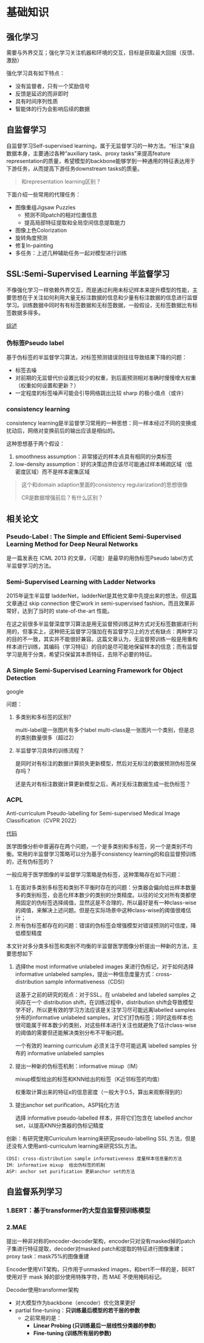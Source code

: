 # 基础知识

## 强化学习

需要与外界交互；强化学习关注机器和环境的交互，目标是获取最大回报（反馈、激励）

强化学习具有如下特点：

- 没有监督者，只有一个奖励信号
- 反馈是延迟的而非即时
- 具有时间序列性质
- 智能体的行为会影响后续的数据



## 自监督学习

自监督学习Self-supervised learning，属于无监督学习的一种方法。“标注”来自数据本身，主要通过各种“auxiliary task、proxy tasks”来提高feature representation的质量，希望模型的backbone能够学到一种通用的特征表达用于下游任务，从而提高下游任务downstream tasks的质量。

> 和representation learning区别？

下面介绍一些常用的代理任务：

- 图像重组Jigsaw Puzzles
  - 预测不同patch的相对位置信息
  - 提高局部特征提取和全局空间信息提取能力
- 图像上色Colorization
- 旋转角度预测
- 修复In-painting
- 多任务：上述几种辅助任务一起对模型进行训练

## SSL:Semi-Supervised Learning 半监督学习

不像强化学习一样依赖外界交互，而是通过利用未标记样本来提升模型的性能，主要思想在于关注如何利用大量无标注数据的信息和少量有标注数据的信息进行监督学习。训练数据中同时有有标签数据和无标签数据，一般假设，无标签数据比有标签数据多得多。

[综述](https://www.cnblogs.com/picassooo/p/14923333.html)

### 伪标签Pseudo label

基于伪标签的半监督学习算法，对标签预测错误则往往导致结果下降的问题：

- 标签去噪
- 对前期的无监督代价设置比较少的权重，到后面预测相对准确时慢慢增大权重（权重如何设置和更新？）
- 一定程度的标签噪声可能会引导网络跳出比较 sharp 的极小值点（或许）

### consistency learning

consistency learning是半监督学习常用的一种思想：同一样本经过不同的变换或扰动后，网络对变换前后的输出应该是相似的。

这种思想基于两个假设：

1. smoothness assumption：非常接近的样本点具有相同的分类标签
2. low-density assumption：好的决策边界应该尽可能通过样本稀疏区域（低密度区域）而不是样本密集区域

> 这个和domain adaption里面的consistency regularization的思想很像
>
> CR是数据增强前后？有什么区别？



## 相关论文

### Pseudo-Label : The Simple and Efficient Semi-Supervised Learning Method for Deep Neural Networks

是一篇发表在 ICML 2013 的文章，（可能）是最早的用伪标签Pseudo label方式半监督学习的方法。

### Semi-Supervised Learning with Ladder Networks

2015年诞生半监督 ladderNet，ladderNet是其他文章中先提出来的想法，但这篇文章通过 skip connection 使它work in semi-supervised fashion，而且效果非常好，达到了当时的 state-of-the-art 性能。

在这之前很多半监督深度学习算法是用无监督预训练这种方式对无标签数据进行利用的，但事实上，这种把无监督学习强加在有监督学习上的方式有缺点：两种学习的目的不一致，其实并不能很好兼容。这篇文章认为，无监督预训练一般是用重构样本进行训练，其编码（学习特征）的目的是尽可能地保留样本的信息；而有监督学习是用于分类，希望只保留其本质特征，去除不必要的特征。

### A Simple Semi-Supervised Learning Framework for Object Detection

google



问题：

1. 多类别和多标签的区别?

   multi-label是一张图片有多个label
   multi-class是一张图片一个类别，但是总的类别数量很多（超过2）

2. 半监督学习具体的训练流程？

   是同时对有标注的数据计算损失更新模型，然后对无标注的数据预测伪标签保存吗？

   还是先对有标注数据计算更新模型之后，再对无标注数据生成一批伪标签？

### ACPL

Anti-curriculum Pseudo-labelling for Semi-supervised Medical Image Classification（CVPR 2022）

[代码](https://github.com/FBLADL/ACPL)

医学图像分析中普遍存在两个问题，一个是多类别和多标签，另一个是类别不均衡。常用的半监督学习策略可以分为基于consistency learning的和自监督预训练的，还有伪标签的？

一般应用于医学图像的半监督学习策略是伪标签，这种策略存在如下问题：

1. 在面对多类别多标签和类别不平衡时存在的问题：分类器会偏向给出样本数量多的类别标签，会恶化样本数少的类别的分类精度。以往的论文对所有类都使用固定的伪标签选择阈值，显然这是不合理的，所以最好是有一种class-wise的阈值，来解决上述问题。但是在实际场景中这种class-wise的阈值很难估计；
2. 所有伪标签都存在的问题：错误的伪标签会增强模型对错误预测的可信度，降低模型精度

本文针对多分类多标签和类别不均衡的半监督医学图像分析提出一种新的方法，主要思想如下

1. 选择the most informative unlabeled images 来进行伪标记，对于如何选择informative unlabeled samples，提出一种信息度量方式：cross-distribution sample informativeness（CDSI）

   这基于之前的研究的观点：对于SSL，在 unlabeled and labeled samples 之间存在一个 distribution shift，在训练过程中，distribution shift会导致模型学不好，所以更有效的学习方法应该是关注学习尽可能远离labelled samples 分布的informative unlabeled samples，对它们打伪标签；同时这些样本也很可能属于样本数少的类别，对这些样本进行关注也就避免了估计class-wise的阈值的需要但还能解决类别分布不平衡问题。

   一个有效的 learning curriculum 必须关注于尽可能远离 labelled samples 分布的 informative unlabeled samples

2. 提出一种新的伪标签机制：informative mixup（IM）

   mixup模型给出的标签和KNN给出的标签（K近邻标签的均值）

   权重取计算出来的特征x的信息密度（一般大于0.5，算出来观察得到的）

3. 提出anchor set purification，ASP钝化方法

   选择 informative pseudo-labelled 样本，并将它们包含在 labelled anchor set，以提高KNN分类器的伪标记精度

创新：有研究使用Curriculum learning来研究pseudo-labelling SSL 方法，但是还没有人使用anti-curriculum learning来研究SSL方法。

```
CDSI: cross-distribution sample informativeness 度量样本信息量的方法
IM: informative mixup  给出伪标签的机制
ASP: anchor set purification 更新anchor set的方法
```



## 自监督系列学习

### 1.BERT：基于transformer的大型自监督预训练模型

### 2.MAE

提出一种非对称的encoder-decoder架构，encoder只对没有masked掉的patch子集进行特征提取，decoder对masked patch和提取的特征进行图像重建；proxy task：mask75%的图像重建

Encoder使用ViT架构，只作用于unmasked images，和bert不一样的是，BERT 使用对于 mask 掉的部分使用特殊字符，而 MAE 不使用掩码标记。

Decoder使用transformer架构

- 对大模型作为backbone（encoder）优化效果更好
- partial fine-tuning：**只训练最后模型的若干层的参数**
  - 之前常用的是：
    - **Linear Probing (只训练最后一层线性分类器的参数)** 
    -  **Fine-tuning (训练所有层的参数)**

